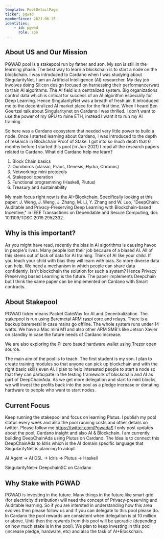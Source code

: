 ```yaml
---
template: PoolDetailPage
ticker: pgwad
memberSince: 2021-06-15
identities: 
    - id: pgwad
      role: spo
---
```


## About US and Our Mission

PGWAD pool is a stakepool run by father and son. My son is still in the learning phase. The best way to learn a blockchain is to start a node on the blockchain.
I was introduced to Cardano when I was studying about SingularityNet. I am an Artificial Intelligence (AI) researcher. My day job involves doing Silicon design focused on harnessing their performance/watt to train AI algorithms. The AI field is a centralized system. Big organizations control data which is critical for success of an AI algorithm especially for Deep Learning. Hence SingularityNet was a breath of fresh air. It introduced me to the decentralized AI market place for the first time. When I heard Ben Goertzel talk about Singularitynet on Cardano I was thrilled. I don't want to use the power of my GPU to mine ETH, instead I want it to run my AI training. 

So here was a Cardano ecosystem that needed very little power to build a node. Once I started learning about Cardano, I was introduced to the depth of research in Blockchain Proof of Stake. I got into so much depth that 6 months before I started this pool (in Jun-2021) I read all the research papers related to Cardano. What did Cardano help me learn? 
1) Block Chain basics 
2) Ouroboros (classic, Praos, Genesis, Hydra, Chronos)
3) Networking: mini protocols
4) Stakepool operation
5) Functional programming (Haskell, Plutus)
6) Treasury and sustainability

My main focus right now is the AI+Blockchain. Specifically looking at this paper: J. Weng, J. Weng, J. Zhang, M. Li, Y. Zhang and W. Luo, "DeepChain: Auditable and Privacy-Preserving Deep Learning with Blockchain-based Incentive," in IEEE Transactions on Dependable and Secure Computing, doi: 10.1109/TDSC.2019.2952332.

## Why is this important?

As you might have read, recently the bias in AI algorithms is causing havoc in people's lives. Many people lost their job because of a biased AI. All of this stems out of lack of data for AI training. Think of AI like your child. If you teach your child with bias they will learn with bias. So more diverse data can help. We need a mechanism in which people can share data confidently. Isn't blockchain the solution for such a system? Hence Privacy Preserving based Learning is the future. The paper implements Deepchain but I think the same paper can be implemented on Cardano with Smart contracts.

## About Stakepool

PGWAD ticker means Packet GateWay for AI and Decentralization.
The stakepool is run using Baremetal ARM raspi core and relays. There is a backup baremetal in case mains go offline. The whole system runs under 14 watts. We have a Mac mini M1 and also other ARM SMB's like Jetson Xavier on standby in case the future needs of Cardano increase.  

We are also exploring the Pi zero based hardware wallet using Trezor open source.

The main aim of the pool is to teach. The first student is my son. I plan to create training modules so that anyone can pick up blockchain and with the right basic skills even AI. I plan to help interested people to start a node so that they can participate in the testing framework of blockchain and AI as part of DeepChainAda.
As we get more delegation and start to mint blocks, we will invest the profits back into the pool as a pledge increase or donating hardware to people who want to start nodes. 

## Current Focus

Keep running the stakepool and focus on learning Plutus. I publish my pool status every week and also the pool running costs and other details on twitter. Please follow me https://twitter.com/PgwadaS
I only post updates about the pool, Cardano insight and also AI & Blockchain. I am currently building DeepChainAda using Plutus on Cardano. The Idea is to connect this DeepChainAda to Idris which is the AI domain specific language that SingularityNet is planning to adopt.

AI Agent -> AI DSL -> Idris => Plutus -> Haskell

SingularityNet=> DeepchainSC on Cardano 

## Why Stake with PGWAD

PGWAD is investing in the future. Many things in the future like smart grid (for electricity distribution) will need the concept of Privacy-preserving and Auditable learning. So if you are intersted in understanding how this area evolves then please follow us and if you can delegate to this pool please do. In Cardano the pool rewards are consistent when delegation is at 10 million or above. Until then the rewards from this pool will be sporadic (depending on how much stake is in the pool). We plan to keep investing in this pool (increase pledge, hardware, etc) and also the task of AI+Blockchain.

